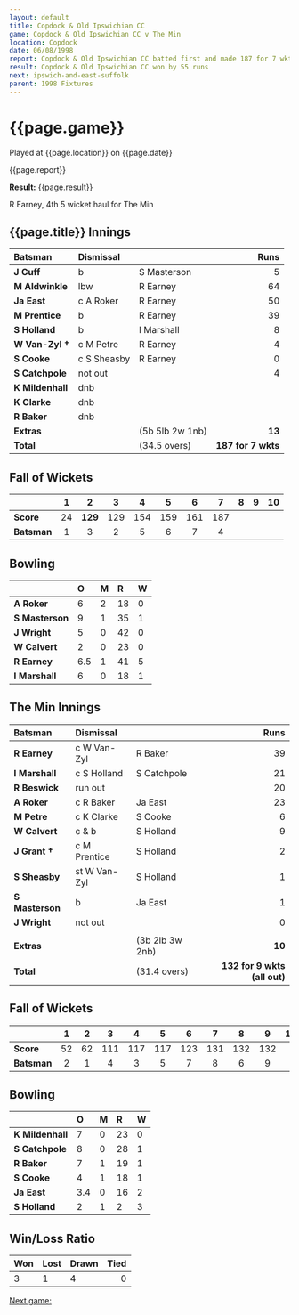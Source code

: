 ```yaml
---
layout: default
title: Copdock & Old Ipswichian CC
game: Copdock & Old Ipswichian CC v The Min
location: Copdock
date: 06/08/1998
report: Copdock & Old Ipswichian CC batted first and made 187 for 7 wkts. The Min replied with 132 for 9 wkts (all out)
result: Copdock & Old Ipswichian CC won by 55 runs
next: ipswich-and-east-suffolk
parent: 1998 Fixtures
---
```


# {{page.game}}

Played at {{page.location}} on {{page.date}}

{{page.report}}

**Result:** {{page.result}}

R Earney, 4th 5 wicket haul for The Min

## {{page.title}} Innings

| Batsman | Dismissal |  | Runs |
|:---|:---|---|---:|
| **J Cuff** | b | S Masterson | 5 |
| **M Aldwinkle** | lbw | R Earney | 64 |
| **Ja East** | c A Roker | R Earney | 50 |
| **M Prentice** | b | R Earney | 39 |
| **S Holland** | b | I Marshall | 8 |
| **W Van-Zyl &#8224;** | c M Petre | R Earney | 4 |
| **S Cooke** | c S Sheasby | R Earney | 0 |
| **S Catchpole** | not out |  | 4 |
| **K Mildenhall** | dnb |  |  |
| **K Clarke** | dnb |  |  |
| **R Baker** | dnb |  |  |
| **Extras** | | (5b 5lb 2w 1nb) | **13** |
| **Total** | | (34.5 overs) | **187 for 7 wkts** |

## Fall of Wickets

| | 1 | 2 | 3 | 4 | 5 | 6 | 7 | 8 | 9 | 10 |
|---|:---:|:---:|:---:|:---:|:---:|:---:|:---:|:---:|:---:|:---:|
| **Score** | 24 | **129** | 129 | 154 | 159 | 161 | 187 |  |  |  |
| **Batsman** | 1 | 3 | 2 | 5 | 6 | 7 | 4 |  |  |  |

## Bowling

| | O | M | R | W |
|---|:---|:---|:---|:---|
| **A Roker** | 6 | 2 | 18 | 0 |
| **S Masterson** | 9 | 1 | 35 | 1 |
| **J Wright** | 5 | 0 | 42 | 0 |
| **W Calvert** | 2 | 0 | 23 | 0 |
| **R Earney** | 6.5 | 1 | 41 | 5 |
| **I Marshall** | 6 | 0 | 18 | 1 |

## The Min Innings

| Batsman | Dismissal |  | Runs |
|:---|:---|---|---:|
| **R Earney** | c W Van-Zyl | R Baker | 39 |
| **I Marshall** | c S Holland | S Catchpole | 21 |
| **R Beswick** | run out |  | 20 |
| **A Roker** | c R Baker | Ja East | 23 |
| **M Petre** | c K Clarke | S Cooke | 6 |
| **W Calvert** | c & b | S Holland | 9 |
| **J Grant &#8224;** | c M Prentice | S Holland | 2 |
| **S Sheasby** | st W Van-Zyl | S Holland | 1 |
| **S Masterson** | b | Ja East | 1 |
| **J Wright** | not out |  | 0 |
|  |  |  |  |
| **Extras** | | (3b 2lb 3w 2nb) | **10** |
| **Total** | | (31.4 overs) | **132 for 9 wkts (all out)** |

## Fall of Wickets

| | 1 | 2 | 3 | 4 | 5 | 6 | 7 | 8 | 9 | 10 |
|---|:---:|:---:|:---:|:---:|:---:|:---:|:---:|:---:|:---:|:---:|
| **Score** | 52 | 62 | 111 | 117 | 117 | 123 | 131 | 132 | 132 |  |
| **Batsman** | 2 | 1 | 4 | 3 | 5 | 7 | 8 | 6 | 9 |  |

## Bowling

| | O | M | R | W |
|---|:---|:---|:---|:---|
| **K Mildenhall** | 7 | 0 | 23 | 0 |
| **S Catchpole** | 8 | 0 | 28 | 1 |
| **R Baker** | 7 | 1 | 19 | 1 |
| **S Cooke** | 4 | 1 | 18 | 1 |
| **Ja East** | 3.4 | 0 | 16 | 2 |
| **S Holland** | 2 | 1 | 2 | 3 |

## Win/Loss Ratio

| Won | Lost | Drawn | Tied |
|:---|:---|:---|---:|
| 3 | 1 | 4 | 0 |

[Next game:]({{page.next}})